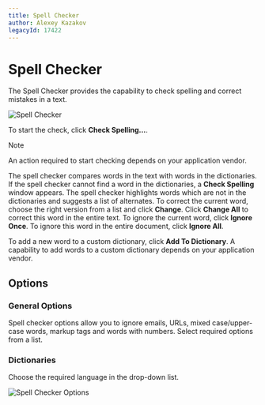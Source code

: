 ```yaml
---
title: Spell Checker
author: Alexey Kazakov
legacyId: 17422
---
```

# Spell Checker
The Spell Checker provides the capability to check spelling and correct mistakes in a text.

![Spell Checker](../images/img24091.png)

To start the check, click **Check Spelling...**.

> [!NOTE]
> An action required to start checking depends on your application vendor.

The spell checker compares words in the text with words in the dictionaries. If the spell checker cannot find a word in the dictionaries, a **Check Spelling** window appears. The spell checker highlights words which are not in the dictionaries and suggests a list of alternates. To correct the current word, choose the right version from a list and click **Change**. Click **Change All** to correct this word in the entire text. To ignore the current word, click **Ignore Once**. To ignore this word in the entire document, click **Ignore All**.

To add a new word to a custom dictionary, click **Add To Dictionary**. A capability to add words to a custom dictionary depends on your application vendor.

## Options
### General Options

Spell checker options allow you to ignore emails, URLs, mixed case/upper-case words, markup tags and words with numbers. Select required options from a list.

### Dictionaries

Choose the required language in the drop-down list.

![Spell Checker Options](../images/img24092.png)